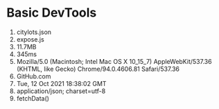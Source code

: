 # Basic DevTools
<ol>
<li>citylots.json</li>
<li>expose.js</li>
<li>11.7MB</li>
<li>345ms</li>
<li>Mozilla/5.0 (Macintosh; Intel Mac OS X 10_15_7) AppleWebKit/537.36 (KHTML, like Gecko) Chrome/94.0.4606.81 Safari/537.36</li>
<li>GitHub.com</li>
<li>Tue, 12 Oct 2021 18:38:02 GMT</li>
<li>application/json; charset=utf-8</li>
<li>fetchData()</li>
</ol>